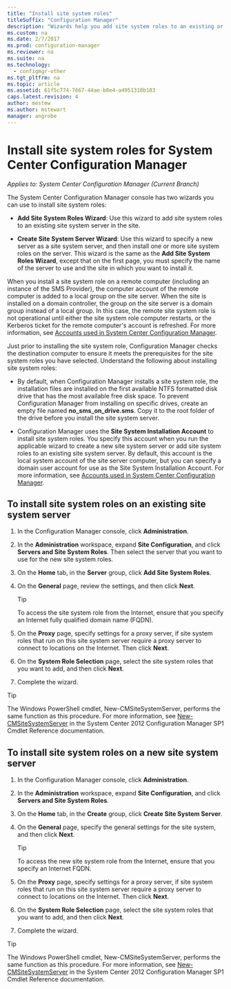 ```yaml
---
title: "Install site system roles"
titleSuffix: "Configuration Manager"
description: "Wizards help you add site system roles to an existing or new site system server in the site."
ms.custom: na
ms.date: 2/7/2017
ms.prod: configuration-manager
ms.reviewer: na
ms.suite: na
ms.technology:
  - configmgr-other
ms.tgt_pltfrm: na
ms.topic: article
ms.assetid: 61f5c774-7667-44ae-b8e4-a4951318b183
caps.latest.revision: 4
author: mestew
ms.author: mstewart
manager: angrobe
---
```

# Install site system roles for System Center Configuration Manager

*Applies to: System Center Configuration Manager (Current Branch)*

The  System Center Configuration Manager console has two wizards you can use to install site system roles:  

-   **Add Site System Roles Wizard**: Use this wizard to add site system roles to an existing site system server in the site.  

-   **Create Site System Server Wizard**: Use this wizard to specify a new server as a site system server, and then install one or more site system roles on the server. This wizard is the same as the **Add Site System Roles Wizard**, except that on the first page, you must specify the name of the server to use and the site in which you want to install it.  

When you install a site system role on a remote computer (including an instance of the SMS Provider), the computer account of the remote computer is added to a local group on the site server. When the site is installed on a domain controller, the group on the site server is a domain group instead of a local group. In this case, the remote site system role is not operational until either the site system role computer restarts, or the Kerberos ticket for the remote computer's account is refreshed. For more information, see [Accounts used in System Center Configuration Manager](../../../../core/plan-design/hierarchy/accounts.md).  

Just prior to installing the site system role, Configuration Manager checks the destination computer to ensure it meets the prerequisites for the site system roles you have selected. Understand the following about installing site system roles:  

-   By default, when Configuration Manager installs a site system role, the installation files are installed on the first available NTFS formatted disk drive that has the most available free disk space. To prevent Configuration Manager from installing on specific drives, create an empty file named **no_sms_on_drive.sms**. Copy it to the root folder of the drive before you install the site system server.  

-   Configuration Manager uses the **Site System Installation Account** to install site system roles. You specify this account when you run the applicable wizard to create a new site system server or add site system roles to an existing site system server. By default, this account is the local system account of the site server computer, but you can specify a domain user account for use as the Site System Installation Account. For more information, see [Accounts used in System Center Configuration Manager](../../../../core/plan-design/hierarchy/accounts.md).  

##  <a name="bkmk_Install"></a> To install site system roles on an existing site system server  

1.  In the Configuration Manager console, click **Administration**.  

2.  In the **Administration** workspace, expand **Site Configuration**, and click **Servers and Site System Roles**. Then select the server that you want to use for the new site system roles.  

3.  On the **Home** tab, in the **Server** group, click **Add Site System Roles**.  

4.  On the **General** page, review the settings, and then click **Next**.  

    > [!TIP]  
    >  To access the site system role from the Internet, ensure that you specify an Internet fully qualified domain name (FQDN).  

5.  On the **Proxy** page, specify settings for a proxy server, if site system roles that run on this site system server require a proxy server to connect to locations on the Internet. Then click **Next**.  

6.  On the **System Role Selection** page, select the site system roles that you want to add, and then click **Next**.  

7.  Complete the wizard.  

> [!TIP]  
>  The Windows PowerShell cmdlet, New-CMSiteSystemServer, performs the same function as this procedure. For more information, see [New-CMSiteSystemServer](http://go.microsoft.com/fwlink/p/?LinkID=271414) in the System Center 2012 Configuration Manager SP1 Cmdlet Reference documentation.  

## To install site system roles on a new site system server  

1.  In the Configuration Manager console, click **Administration**.  

2.  In the **Administration** workspace, expand **Site Configuration**, and click **Servers and Site System Roles**.  

3.  On the **Home** tab, in the **Create** group, click **Create Site System Server**.  

4.  On the **General** page, specify the general settings for the site system, and then click **Next**.  

    > [!TIP]  
    >  To access the new site system role from the Internet, ensure that you specify an Internet FQDN.  

5.  On the **Proxy** page, specify settings for a proxy server, if site system roles that run on this site system server require a proxy server to connect to locations on the Internet. Then click **Next**.  

6.  On the **System Role Selection** page, select the site system roles that you want to add, and then click **Next**.  

7.  Complete the wizard.  

> [!TIP]  
>  The Windows PowerShell cmdlet, New-CMSiteSystemServer, performs the same function as this procedure. For more information, see [New-CMSiteSystemServer](http://go.microsoft.com/fwlink/p/?LinkID=271414) in the System Center 2012 Configuration Manager SP1 Cmdlet Reference documentation.  
